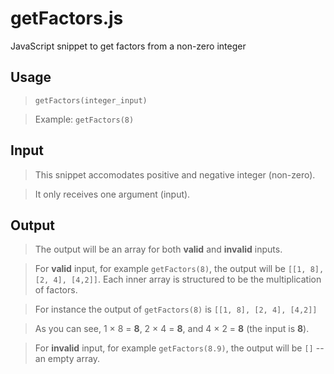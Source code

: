 # getFactors.js
JavaScript snippet to get factors from a non-zero integer

## Usage
> `getFactors(integer_input)`

> Example: `getFactors(8)`

## Input
> This snippet accomodates positive and negative integer (non-zero).

> It only receives one argument (input).

## Output 
> The output will be an array for both **valid** and **invalid** inputs.

> For **valid** input, for example `getFactors(8)`, the output will be `[[1, 8], [2, 4], [4,2]]`. Each inner array is structured to be the multiplication of factors. 

> For instance the output of `getFactors(8)` is `[[1, 8], [2, 4], [4,2]]` 

> As you can see, 1 &times; 8 = **8**, 2 &times; 4 = **8**, and 4 &times; 2 = **8** (the input is **8**).

> For **invalid** input, for example `getFactors(8.9)`, the output will be `[]` -- an empty array.
